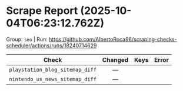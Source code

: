 # Scrape Report (2025-10-04T06:23:12.762Z)

Group: `seo`  |  Run: https://github.com/AlbertoRoca96/scraping-checks-scheduler/actions/runs/18240714629

| Check | Changed | Keys | Error |
|---|:---:|:--|:--|
| `playstation_blog_sitemap_diff` | — |  |  |
| `nintendo_us_news_sitemap_diff` | — |  |  |
